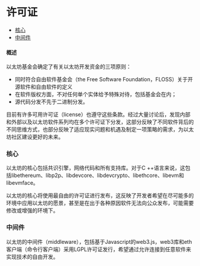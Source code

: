 # 许可证

* [核心](https://github.com/ethereum/wiki/wiki/Licensing#the-core)
* [中间件](https://github.com/ethereum/wiki/wiki/Licensing#the-middleware)

#### 概述

以太坊基金会确定了有关以太坊开发资金的三项原则：

* 同时符合自由软件基金会（the Free Software Foundation，FLOSS）关于开源软件和自由软件的定义
* 在软件版权方面，不对任何单个实体给予特殊对待，包括基金会在内； 
* 源代码分发不先于二进制分发。

目前有许多可用许可证（license）也遵守这些条款。经过大量讨论后，发现内部和外部以及以太坊软件系列均在多个许可证下分发，这部分反映了不同软件背后的不同思维方式，也部分反映了适应现实问题和机遇及制定一项策略的需求，为以太坊社区建设更好的未来。

### 核心

以太坊的核心包括共识引擎，网络代码和所有支持库。对于C ++语言来说，这包括libethereum、libp2p、libdevcore、libdevcrypto、libethcore、libevm和libevmface。

以太坊的核心将使用最自由的许可证进行发布，这反映了开发者希望在尽可能多的环境中应用以太坊的愿景，甚至是在出于各种原因软件无法向公众发布，可能需要修改或增强的环境下。

### 中间件

以太坊的中间件（middleware），包括基于Javascript的web3.js，web3库和eth客户端（命令行客户端）采用LGPL许可证发行，希望通过允许连接到任意软件来实现技术的自由开发。



